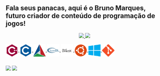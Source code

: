 ## Fala seus panacas, aqui é o Bruno Marques, futuro criador de conteúdo de programação de jogos!
<div align="center">
  <a href="https://github.com/bmarques1995">
  <img height="180em" src="https://github-readme-stats.vercel.app/api?username=bmarques1995&show_icons=true&theme=dracula&include_all_commits=true&count_private=true"/>
  <img height="180em" src="https://github-readme-stats.vercel.app/api/top-langs/?username=bmarques1995&layout=compact&langs_count=7&theme=dracula"/>
</div>
<div style="display: inline_block"><br>
  <img align="center" alt="Bmarques-Cpp" height="40" width="40" src="https://github.com/devicons/devicon/blob/master/icons/cplusplus/cplusplus-plain.svg">
  <img align="center" alt="Bmarques-C" height="40" width="40" src="https://github.com/devicons/devicon/blob/master/icons/c/c-plain.svg">
  <img align="center" alt="Bmarques-OpenGL" height="40" width="40" src="https://github.com/devicons/devicon/blob/master/icons/cmake/cmake-original.svg">
  <img align="center" alt="Bmarques-Cmake" height="40" width="40" src="https://github.com/devicons/devicon/blob/master/icons/opengl/opengl-plain.svg">
  <img align="center" alt="Bmarques-DirectX" height="40" width="40" src="https://github.com/bmarques1995/bmarques1995/blob/dist/cdnlogo.com_microsoft-directx.svg">
  <img align="center" alt="Bmarques-Ubuntu" height="40" width="40" src="https://github.com/devicons/devicon/blob/master/icons/ubuntu/ubuntu-plain.svg">
  <img align="center" alt="Bmarques-Windows" height="40" width="40" src="https://github.com/devicons/devicon/blob/master/icons/windows8/windows8-original.svg">
  <img align="center" alt="Bmarques-Windows" height="40" width="40" src="https://github.com/devicons/devicon/blob/master/icons/git/git-plain.svg">
</div>
  
  ##
 
<div> 
  <!--<a href="#" target="_blank"><img src="https://img.shields.io/badge/YouTube-FF0000?style=for-the-badge&logo=youtube&logoColor=white" target="_blank"></a>-->
 	<!--<a href="#" target="_blank"><img src="https://img.shields.io/badge/Twitch-9146FF?style=for-the-badge&logo=twitch&logoColor=white" target="_blank"></a>-->
  <a href="https://discordapp.com/users/bsmarques#9516" target="_blank"><img src="https://img.shields.io/badge/Discord-7289DA?style=for-the-badge&logo=discord&logoColor=white" target="_blank"></a> 
  <!--<a href = "#" target="_blank"><img src="https://img.shields.io/badge/-Gmail-%23333?style=for-the-badge&logo=gmail&logoColor=white" target="_blank"></a>-->
  <a href="https://www.linkedin.com/in/bruno-silva-marques" target="_blank"><img src="https://img.shields.io/badge/-LinkedIn-%230077B5?style=for-the-badge&logo=linkedin&logoColor=white" target="_blank"></a>
</div>
